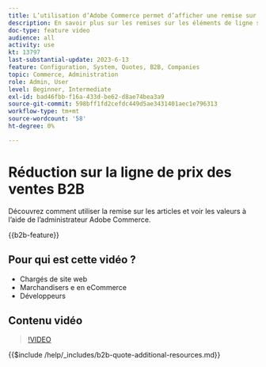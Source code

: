 ```yaml
---
title: L’utilisation d’Adobe Commerce permet d’afficher une remise sur un article pour un devis
description: En savoir plus sur les remises sur les éléments de ligne sur un guillemet B2B dans Adobe Commerce
doc-type: feature video
audience: all
activity: use
kt: 13797
last-substantial-update: 2023-6-13
feature: Configuration, System, Quotes, B2B, Companies
topic: Commerce, Administration
role: Admin, User
level: Beginner, Intermediate
exl-id: bad46fbb-f16a-433d-be62-d8ae74bea3a9
source-git-commit: 598bff1fd2cefdc449d5ae3431401aec1e796313
workflow-type: tm+mt
source-wordcount: '58'
ht-degree: 0%

---
```


# Réduction sur la ligne de prix des ventes B2B

Découvrez comment utiliser la remise sur les articles et voir les valeurs à l’aide de l’administrateur Adobe Commerce.

{{b2b-feature}}

## Pour qui est cette vidéo ?

- Chargés de site web
- Marchandisers e en eCommerce
- Développeurs

## Contenu vidéo

>[!VIDEO](https://video.tv.adobe.com/v/3420415?learn=on)

{{$include /help/_includes/b2b-quote-additional-resources.md}}
